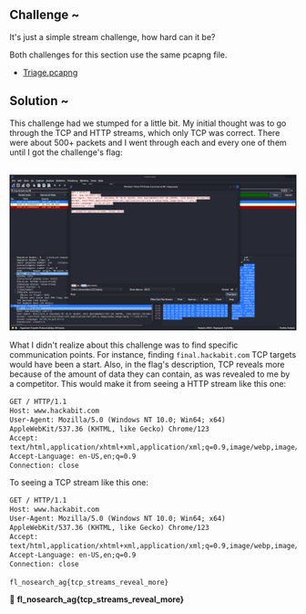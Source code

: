 ## Challenge ~
It's just a simple stream challenge, how hard can it be?

Both challenges for this section use the same pcapng file.
<br>

- [Triage.pcapng](../Assets/Downloadable/triage.pcapng)


## Solution ~
This challenge had we stumped for a little bit. My initial thought was to go through the TCP and HTTP streams, which only TCP was correct. There were about 500+ packets and I went through each and every one of them until I got the challenge's flag:

<br>

<img src="../Assets/wiresharkInspector.png" alt="Stream">

<br>

What I didn't realize about this challenge was to find specific communication points. For instance, finding `final.hackabit.com` TCP targets would have been a start. Also, in the flag's description, TCP reveals more because of the amount of data they can contain, as was revealed to me by a competitor. This would make it from seeing a HTTP stream like this one:

```
GET / HTTP/1.1
Host: www.hackabit.com
User-Agent: Mozilla/5.0 (Windows NT 10.0; Win64; x64) AppleWebKit/537.36 (KHTML, like Gecko) Chrome/123
Accept: text/html,application/xhtml+xml,application/xml;q=0.9,image/webp,image/apng,*/*;q=0.8
Accept-Language: en-US,en;q=0.9
Connection: close
```

To seeing a TCP stream like this one:

```
GET / HTTP/1.1
Host: www.hackabit.com
User-Agent: Mozilla/5.0 (Windows NT 10.0; Win64; x64) AppleWebKit/537.36 (KHTML, like Gecko) Chrome/123
Accept: text/html,application/xhtml+xml,application/xml;q=0.9,image/webp,image/apng,*/*;q=0.8
Accept-Language: en-US,en;q=0.9
Connection: close

fl_nosearch_ag{tcp_streams_reveal_more}
```

🚩 <b>fl_nosearch_ag{tcp_streams_reveal_more}</b>
